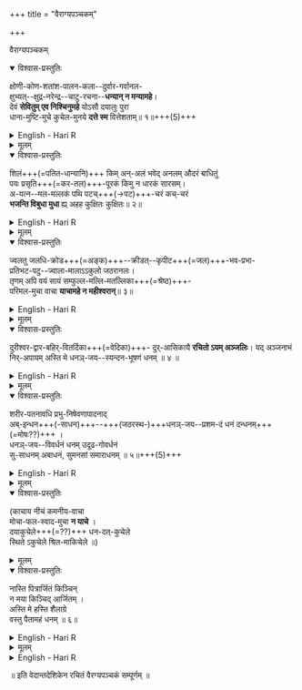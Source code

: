+++
title = "वैराग्यपञ्चकम्"

+++
  
वैराग्यपञ्चकम्   


<details open><summary>विश्वास-प्रस्तुतिः</summary>

क्षोणी-कोण-शतांश-पालन-कला--दुर्वार-गर्वानल-  
क्षुभ्यत्--क्षुद्र-नरेन्द्र--चाटु-रचना--**धन्यान् न मन्यामहे**।  
देवं **सेवितुम् एव निश्चिनुमहे** योऽसौ दयालुः पुरा  
धाना-मुष्टि-मुचे कुचेल-मुनये **दत्ते स्म** वित्तेशताम्॥ १॥+++(5)+++
</details>

<details><summary>English - Hari R</summary>

(Meter: Śārdūlavikrīḍitam)

We hardly bother with those  
who feel blessed composing verses  
praising an insignificant king,  
burning with pride,  
who rules over a minuscule portion  
of a corner of this great earth!  
We have decided to worship  
only that merciful one  
who in the past enriched Kuchela  
with the wealth of Kubera  
in exchange for a fistful of rice  
</details>


<details><summary>मूलम्</summary>

क्षोणीकोणशतांशपालनकलद्दुर्वारगर्वानल-  
क्षुभ्यत्क्षुद्रनरेन्द्रचाटुरचनां धन्यां न मन्यामहे ।  
देवं सेवितुमेव निश्चिनुमहेयोऽसौ दयालुः पुरा  
दानामुष्टिमुचे कुचेलमुनये दत्ते स्म वित्तेशताम् ॥ १॥
</details>
  

<details open><summary>विश्वास-प्रस्तुतिः</summary>

शिलं+++(=पतित-धान्यानि)+++ किम् अन्-अलं भवेद् अनलम् औदरं बाधितुं  
पयः प्रसृति+++(=कर-तल)+++-पूरकं किमु न धारकं सारसम्।  
अ-यत्न--मल-मल्लकं पथि पटच्+++(→पट)+++-चरं कच्-चरं  
**भजन्ति विबुधा मुधा** ह्य् अहह कुक्षितः कुक्षितः॥ २॥
</details>

<details><summary>English - Hari R</summary>

(Meter: Pṛthvī)

To satiate the fire of the stomach, won’t  
grains spilled in the fields suffice?  
To quench one’s thirst, won’t  
water in the palm of one’s hand suffice?  
Won’t a dirty cloth found by the wayside without effort  
suffice for a loincloth?  
Alas! Scholars are, in vain, singing praises –  
all for the sake of their stomachs!
</details>


<details><summary>मूलम्</summary>

शिलं किमनलं भवेदनलमौदरं बाधितुं  
पयः प्रसृतिपूरकं किमु न धारकं सारसम् ।  
अयत्नमलमल्पकं पथि पटच्चरं कच्चरं  
भजन्ति विबुधा मुधा ह्यहह कुक्षितः कुक्षितः ॥ २॥
</details>
  

<details open><summary>विश्वास-प्रस्तुतिः</summary>

ज्वलतु जलधि-क्रोड+++(=अङ्क)+++--क्रीडत्--कृपीट+++(=जल)+++-भव-प्रभा-  
प्रतिभट-पटु--ज्वाला-मालाऽऽकुलो जठरानलः।  
तृणम् अपि वयं सायं सम्फुल्ल-मल्लि-मतल्लिका+++(=श्रेष्ठ)+++-  
परिमल-मुचा वाचा **याचामहे न महीश्वरान्**॥ ३॥
</details>

<details><summary>English - Hari R</summary>

(Meter: Hariṇī)

Let the fire of the stomach with a row of flames burn  
like the great fire that burns in the ocean’s bosom  
Yet we shall not beg the king  
even for a blade of grass  
with our words that are fragrant  
like the fully-blossomed jasmine at dusk  
</details>


<details><summary>मूलम्</summary>

ज्वलतु जलधि क्रोड क्रीडत्कृपीड भव प्रभा-  
प्रतिभट पटु ज्वाला मालाकुलो जठरानलः ।  
तृणमपि वयं सायं सम्फुल्ल मल्लि मतल्लिका  
परिमलमुचा वाचा याचामहे न महीश्वरान् ॥ ३॥
</details>
  

<details open><summary>विश्वास-प्रस्तुतिः</summary>

दुरीश्वर-द्वार-बहिर्-वितर्दिका+++(=वेदिका)+++-
दुर्-आसिकायै **रचितो ऽयम् अञ्जलिः**।
यद् अञ्जनाभं निर्-अपायम् अस्ति मे
धनञ्-जय--स्यन्दन-भूषणं धनम् ॥ ४ ॥
</details>

<details><summary>English - Hari R</summary>

(Meter: Vaṃśasthavilam)

Why should I wait at the door  
of a lowly king with folded hands  
when I have the indomitable wealth  
that is lustrous as kohl  
and adorns the chariot of Arjuna!  
</details>


<details><summary>मूलम्</summary>

दुरीश्वरद्वारबहिर्वितर्दिका-  
दुरासिकायै रचितोऽयमञ्जलिः ।  
यदञ्चनाभं निरपायमन्ति मे  
धनञ्जयस्यन्दनभूषणं धनम् ॥ ४॥
</details>


<details open><summary>विश्वास-प्रस्तुतिः</summary>

शरीर-पतनावधि प्रभु-निषेवणापादनाद्  
अब्-इन्धन+++(-साधन)+++--+++(जठरस्थ-)+++धनञ्-जय--प्रशम-दं धनं दन्धनम्+++(=मोषः??)+++ ।  
धनञ्-जय--विवर्धनं धनम् उदूढ-गोवर्धनं  
सु-साधनम् अबाधनं, सुमनसां समाराधनम् ॥ ५॥+++(5)+++
</details>

<details><summary>English - Hari R</summary>

(Meter: Pṛthvī)

Wealth produced from praising kings  
satisfies the stomach-fire with water,  
lasting only until the body falls; it’s useless  
True wealth is that which uplifted Arjuna  
and raised the Govardhana mountain  
It’s the wealth that obstructs not good work  
and that which brings joy to the noble  
</details>


<details><summary>मूलम्</summary>

शरीर पतनावधि प्रभुनिषेवणापादना-  
दबिन्धनधनञ्जयप्रशमदं धनं दन्धनम् ।  
धनञ्जयविवर्धनं धनमुदूढगोवर्धनं  
सुसाधनमबाधनं सुमनसां समाराधनम् ॥ ५॥
</details>


<details open><summary>विश्वास-प्रस्तुतिः</summary>

(काचाय नीचं कमनीय-वाचा  
मोचा-फल-स्वाद-मुचा **न याचे** ।  
दयाकुचेले+++(=??)+++ धन-दत्-कुचेले  
स्थिते ऽकुचेले श्रित-माकिचेले ॥)  
</details>

<details><summary>मूलम्</summary>

(काचाय नीचं कमनीयवाचा मोचाफलस्वादमुचा न याचे ।  
दयाकुचेले धनदत्कुचेले स्थितेऽकुचेले श्रितमाकिचेले ॥)
</details>


<details open><summary>विश्वास-प्रस्तुतिः</summary>

नास्ति पित्रार्जितं किञ्चिन्  
न मया किञ्चिद् आर्जितम् ।  
अस्ति मे हस्ति शैलाग्रे  
वस्तु पैतामहं धनम् ॥ ६॥
</details>

<details><summary>English - Hari R</summary>

(Meter: Anuṣṭup Śloka)

I have not inherited any wealth  
nor have I earned anything  
The wealth that Brahmā  
has given me is (devotion to)  
the lord of Hasti-śaila (Lord Varadaraja of Kanchipuram)
</details>

<details><summary>मूलम्</summary>

नास्ति पित्रार्जितं किञ्चिन्न मया किञ्चिदार्जितम् ।  
अस्ति मे हस्ति शैलाग्रे वस्तु पैतामहं धनम् ॥ ६॥
</details>

<details><summary>English - Hari R</summary>

The beauty of these verses is not merely in their meaning but also in their form. The brilliant word-play and the alliterations that Deśika uses with aplomb are totally lost in translation. Even if one doesn't know the language, one can derive great pleasure by reading aloud the verses for their lilting melody resulting from its intricate syllabic structure.

There is a historically inaccurate account that Deśika wrote these verses in response to Vidyāraṇya's invitation. One can have a look at Śatāvadhāni Dr. R Ganesh’s biography of the great preceptor of Vijayanagara, Vibhūtipuruṣa Vidyāraṇya for more details.


My heartfelt thanks to Shashi Kiran B N for copyediting the Sanskrit verses, identifying the poetic meters, reviewing my translation, and giving me several valuable suggestions.

References
Vairagya Panchakam
Śatāvadhāni Dr. R Ganesh’s Kavitegondu Kathe (Bangalore: Abhijñāna, 2012)
</details>



॥ इति वेदान्तदेशिकेन रचितं वैरग्यपञ्चकं सम्पूर्णम् ॥  
